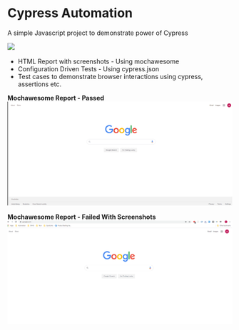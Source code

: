 # Cypress Automation

A simple Javascript project to demonstrate power of Cypress

![](https://github.com/automationio/cypressAutomation/workflows/endtoendtest/badge.svg) 


* HTML Report with screenshots - Using mochawesome
* Configuration Driven Tests - Using cypress.json
* Test cases to demonstrate browser interactions using cypress, assertions etc.

 **Mochawesome Report - Passed**
![Recordit GIF](docs/mochawesome_passed.gif)


 **Mochawesome Report - Failed With Screenshots**
![Recordit GIF](docs/mochawesome_failed.gif)
